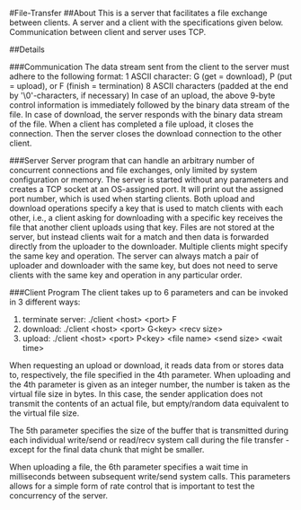 #File-Transfer
##About
This is a server that facilitates a file exchange between clients.
A server and a client with the specifications given below.
Communication between client and server uses TCP.


##Details


###Communication
The data stream sent from the client to the server must adhere to the following format:
1 ASCII character: G (get = download), P (put = upload), or F (finish = termination)
8 ASCII characters (padded at the end by '\0'-characters, if necessary)
In case of an upload, the above 9-byte control information is immediately followed by the binary data stream of the file. In case of download, the server responds with the binary data stream of the file. When a client has completed a file upload, it closes the connection. Then the server closes the download connection to the other client.


###Server
Server program that can handle an arbitrary number of concurrent connections and file exchanges, only limited by system configuration or memory.
The server is started without any parameters and creates a TCP socket at an OS-assigned port.
It will print out the assigned port number, which is used when starting clients.
Both upload and download operations specify a key that is used to match clients with each other,
i.e., a client asking for downloading with a specific key receives the file that another client uploads using that key.
Files are not stored at the server, but instead clients wait for a match and then data is forwarded directly from the uploader to the downloader.
Multiple clients might specify the same key and operation. The server can always match a pair of uploader and downloader with the same key, but does not need to serve clients with the same key and operation in any particular order.







###Client Program
The client takes up to 6 parameters and can be invoked in 3 different ways:

1. terminate server: ./client \<host> \<port> F
2. download: ./client \<host> \<port> G\<key> <file name> \<recv size>
3. upload: ./client \<host> \<port> P\<key> \<file name> \<send size> \<wait time>

When requesting an upload or download, it reads data from or stores data to, respectively,
the file specified in the 4th parameter. When uploading and the 4th parameter is given as an integer number,
the number is taken as the virtual file size in bytes. In this case,
the sender application does not transmit the contents of an actual file,
but empty/random data equivalent to the virtual file size.

The 5th parameter specifies the size of the buffer that is transmitted during each
individual write/send or read/recv system call during the file transfer - except for the final data chunk that might be smaller.

When uploading a file, the 6th parameter specifies a wait time in milliseconds
between subsequent write/send system calls. This parameters allows for
a simple form of rate control that is important to test the concurrency of the server.
